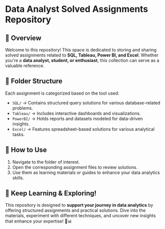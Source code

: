 # Data Analyst Solved Assignments Repository

## 📌 Overview

Welcome to this repository! This space is dedicated to storing and sharing solved assignments related to **SQL, Tableau, Power BI, and Excel**. Whether you're a **data analyst, student, or enthusiast**, this collection can serve as a valuable reference.

## 📂 Folder Structure

Each assignment is categorized based on the tool used:

- `SQL/` → Contains structured query solutions for various database-related problems.
- `Tableau/` → Includes interactive dashboards and visualizations.
- `PowerBI/` → Holds reports and datasets modeled for data-driven insights.
- `Excel/` → Features spreadsheet-based solutions for various analytical tasks.

## 🚀 How to Use

1. Navigate to the folder of interest.
2. Open the corresponding assignment files to review solutions.
3. Use them as learning materials or guides to enhance your data analytics skills.

## 🌟 Keep Learning & Exploring!

This repository is designed to **support your journey in data analytics** by offering structured assignments and practical solutions. Dive into the materials, experiment with different techniques, and uncover new insights that enhance your expertise! 🚀📊
